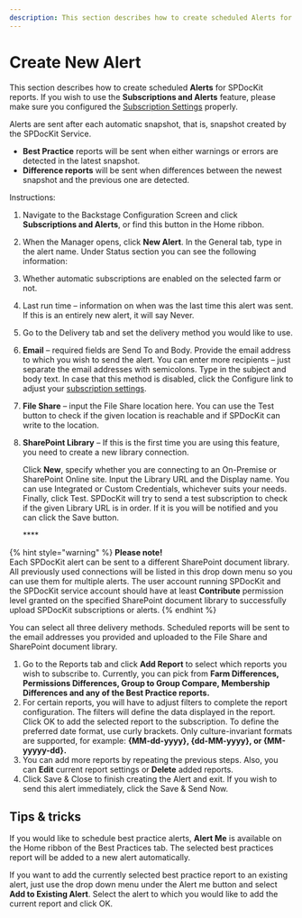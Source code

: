 ```yaml
---
description: This section describes how to create scheduled Alerts for SPDocKit reports. Alerts are sent after each automatic snapshot, that is snapshot created by the SPDocKit Service.
---
```


# Create New Alert

This section describes how to create scheduled **Alerts** for SPDocKit reports. If you wish to use the **Subscriptions and Alerts** feature, please make sure you configured the [Subscription Settings](../../configure-and-extend-spdockit/options-wizard.md#subscription-settings) properly.

Alerts are sent after each automatic snapshot, that is, snapshot created by the SPDocKit Service.

* **Best Practice** reports will be sent when either warnings or errors are detected in the latest snapshot.
* **Difference reports** will be sent when differences between the newest snapshot and the previous one are detected.

Instructions:

1. Navigate to the Backstage Configuration Screen and click **Subscriptions and Alerts**, or find this button in the Home ribbon.
2. When the Manager opens, click **New Alert**. In the General tab, type in the alert name. Under Status section you can see the following information:
3. Whether automatic subscriptions are enabled on the selected farm or not.
4. Last run time – information on when was the last time this alert was sent. If this is an entirely new alert, it will say Never.
5. Go to the Delivery tab and set the delivery method you would like to use.
6. **Email** – required fields are Send To and Body. Provide the email address to which you wish to send the alert. You can enter more recipients – just separate the email addresses with semicolons. Type in the subject and body text. In case that this method is disabled, click the Configure link to adjust your [subscription settings](../../configure-and-extend-spdockit/options-wizard.md#snapshot-options).
7. **File Share** – input the File Share location here. You can use the Test button to check if the given location is reachable and if SPDocKit can write to the location.
8. **SharePoint Library** – If this is the first time you are using this feature, you need to create a new library connection.

   Click **New**, specify whether you are connecting to an On-Premise or SharePoint Online site. Input the Library URL and the Display name. You can use Integrated or Custom Credentials, whichever suits your needs. Finally, click Test. SPDocKit will try to send a test subscription to check if the given Library URL is in order. If it is you will be notified and you can click the Save button.

   \*\*\*\*

{% hint style="warning" %}
**Please note!**  
Each SPDocKit alert can be sent to a different SharePoint document library. All previously used connections will be listed in this drop down menu so you can use them for multiple alerts. The user account running SPDocKit and the SPDocKit service account should have at least **Contribute** permission level granted on the specified SharePoint document library to successfully upload SPDocKit subscriptions or alerts.
{% endhint %}

You can select all three delivery methods. Scheduled reports will be sent to the email addresses you provided and uploaded to the File Share and SharePoint document library.

1. Go to the Reports tab and click **Add Report** to select which reports you wish to subscribe to. Currently, you can pick from **Farm Differences, Permissions Differences, Group to Group Compare, Membership Differences and any of the Best Practice reports.**
2. For certain reports, you will have to adjust filters to complete the report configuration. The filters will define the data displayed in the report. Click OK to add the selected report to the subscription. To define the preferred date format, use curly brackets. Only culture-invariant formats are supported, for example: **{MM-dd-yyyy}, {dd-MM-yyyy}, or {MM-yyyyy-dd}.**
3. You can add more reports by repeating the previous steps. Also, you can **Edit** current report settings or **Delete** added reports.
4. Click Save & Close to finish creating the Alert and exit. If you wish to send this alert immediately, click the Save & Send Now.

## Tips & tricks

If you would like to schedule best practice alerts, **Alert Me** is available on the Home ribbon of the Best Practices tab. The selected best practices report will be added to a new alert automatically.

If you want to add the currently selected best practice report to an existing alert, just use the drop down menu under the Alert me button and select **Add to Existing Alert**. Select the alert to which you would like to add the current report and click OK.


